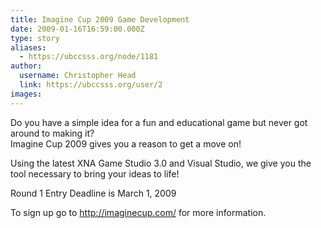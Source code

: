 ```yaml
---
title: Imagine Cup 2009 Game Development 
date: 2009-01-16T16:59:00.000Z
type: story
aliases:
  - https://ubccsss.org/node/1181
author:
  username: Christopher Head
  link: https://ubccsss.org/user/2
images:
---
```


<div class="field field-name-body field-type-text-with-summary field-label-hidden"><div class="field-items"><div class="field-item even"><p>Do you have a simple idea for a fun and educational game but never got around to making it?<br>
Imagine Cup 2009 gives you a reason to get a move on!</p>
<p>Using the latest XNA Game Studio 3.0 and Visual Studio, we give you the tool necessary to bring your ideas to life!</p>
<p>Round 1 Entry Deadline is March 1, 2009</p>
<p>To sign up go to <a href="http://imaginecup.com/">http://imaginecup.com/</a> for more information.</p>
</div></div></div>    <footer>
          </footer>